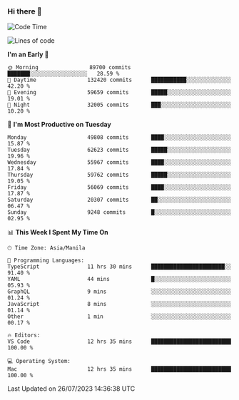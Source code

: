 ### Hi there 👋

<!--START_SECTION:waka-->
![Code Time](http://img.shields.io/badge/Code%20Time-4%2C179%20hrs%2022%20mins-blue)

![Lines of code](https://img.shields.io/badge/From%20Hello%20World%20I%27ve%20Written-114.4%20million%20lines%20of%20code-blue)

**I'm an Early 🐤** 

```text
🌞 Morning                89700 commits       ███████░░░░░░░░░░░░░░░░░░   28.59 % 
🌆 Daytime                132420 commits      ███████████░░░░░░░░░░░░░░   42.20 % 
🌃 Evening                59659 commits       █████░░░░░░░░░░░░░░░░░░░░   19.01 % 
🌙 Night                  32005 commits       ███░░░░░░░░░░░░░░░░░░░░░░   10.20 % 
```
📅 **I'm Most Productive on Tuesday** 

```text
Monday                   49808 commits       ████░░░░░░░░░░░░░░░░░░░░░   15.87 % 
Tuesday                  62623 commits       █████░░░░░░░░░░░░░░░░░░░░   19.96 % 
Wednesday                55967 commits       ████░░░░░░░░░░░░░░░░░░░░░   17.84 % 
Thursday                 59762 commits       █████░░░░░░░░░░░░░░░░░░░░   19.05 % 
Friday                   56069 commits       ████░░░░░░░░░░░░░░░░░░░░░   17.87 % 
Saturday                 20307 commits       ██░░░░░░░░░░░░░░░░░░░░░░░   06.47 % 
Sunday                   9248 commits        █░░░░░░░░░░░░░░░░░░░░░░░░   02.95 % 
```


📊 **This Week I Spent My Time On** 

```text
🕑︎ Time Zone: Asia/Manila

💬 Programming Languages: 
TypeScript               11 hrs 30 mins      ███████████████████████░░   91.40 % 
YAML                     44 mins             █░░░░░░░░░░░░░░░░░░░░░░░░   05.93 % 
GraphQL                  9 mins              ░░░░░░░░░░░░░░░░░░░░░░░░░   01.24 % 
JavaScript               8 mins              ░░░░░░░░░░░░░░░░░░░░░░░░░   01.14 % 
Other                    1 min               ░░░░░░░░░░░░░░░░░░░░░░░░░   00.17 % 

🔥 Editors: 
VS Code                  12 hrs 35 mins      █████████████████████████   100.00 % 

💻 Operating System: 
Mac                      12 hrs 35 mins      █████████████████████████   100.00 % 
```


 Last Updated on 26/07/2023 14:36:38 UTC
<!--END_SECTION:waka-->


<!--
**rad182/rad182** is a ✨ _special_ ✨ repository because its `README.md` (this file) appears on your GitHub profile.

Here are some ideas to get you started:

- 🔭 I’m currently working on ...
- 🌱 I’m currently learning ...
- 👯 I’m looking to collaborate on ...
- 🤔 I’m looking for help with ...
- 💬 Ask me about ...
- 📫 How to reach me: ...
- 😄 Pronouns: ...
- ⚡ Fun fact: ...
-->
